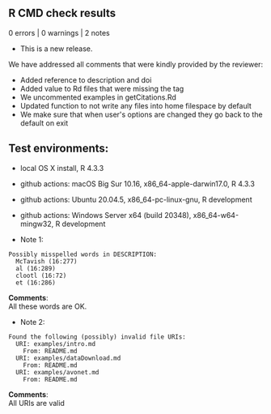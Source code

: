 ## R CMD check results

0 errors | 0 warnings | 2 notes

* This is a new release.

We have addressed all comments that were kindly provided by the reviewer:
- Added reference to description and doi
- Added value to Rd files that were missing the tag
- We uncommented examples in getCitations.Rd
- Updated function to not write any files into home filespace by default
- We make sure that when user's options are changed they go back to the default on exit

## Test environments:

* local OS X install, R 4.3.3
* github actions: macOS Big Sur 10.16, x86_64-apple-darwin17.0, R 4.3.3
* github actions: Ubuntu 20.04.5, x86_64-pc-linux-gnu, R development
* github actions: Windows Server x64 (build 20348), x86_64-w64-mingw32, R development

* Note 1:
```
Possibly misspelled words in DESCRIPTION:
  McTavish (16:277)
  al (16:289)
  clootl (16:72)
  et (16:286)
```
**Comments**: <br/>
All these words are OK. 

* Note 2: 
```
Found the following (possibly) invalid file URIs:
  URI: examples/intro.md
    From: README.md
  URI: examples/dataDownload.md
    From: README.md
  URI: examples/avonet.md
    From: README.md
```
**Comments**: <br/>
All URIs are valid

